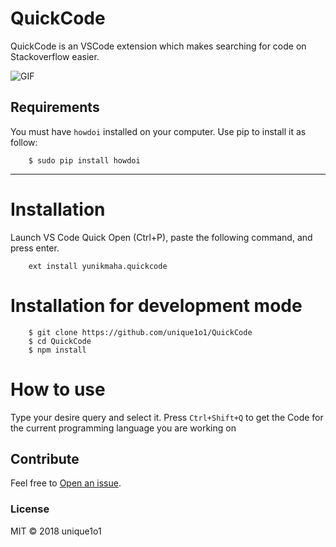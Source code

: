 # QuickCode

QuickCode is an VSCode extension which makes searching for code on Stackoverflow easier.

![GIF](https://i.imgur.com/wbxB2Q8.gif)

## Requirements

You must have `howdoi` installed on your computer.
Use pip to install it as follow:

        $ sudo pip install howdoi

---

# Installation

Launch VS Code Quick Open (Ctrl+P), paste the following command, and press enter.

        ext install yunikmaha.quickcode

# Installation for development mode

        $ git clone https://github.com/unique1o1/QuickCode
        $ cd QuickCode
        $ npm install

# How to use

Type your desire query and select it. Press `Ctrl+Shift+Q` to get the Code for the current programming language you are working on

## Contribute

Feel free to [Open an issue](https://github.com/unique1o1/QuickCode/issues).

### License
MIT © 2018 unique1o1
